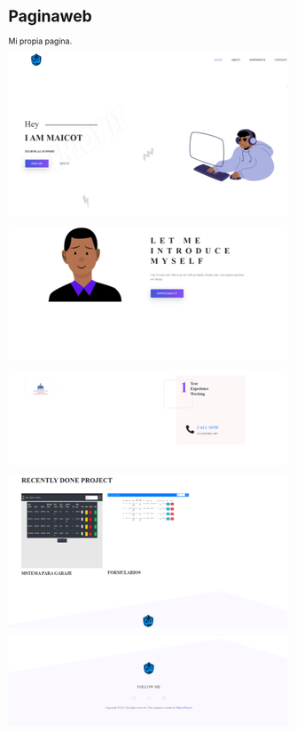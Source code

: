 # Paginaweb
Mi propia pagina.


![](imagenes/1.PNG)

![](imagenes/2.PNG)

![](imagenes/3.PNG)

![](imagenes/4.PNG)

![](imagenes/5.PNG)
